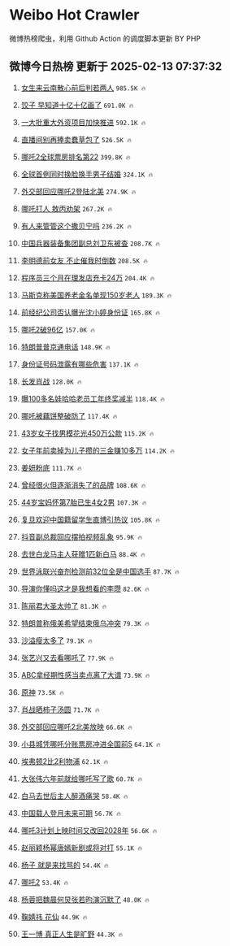 # Weibo Hot Crawler 



微博热榜爬虫，利用 Github Action 的调度脚本更新 BY PHP 


## 微博今日热榜 更新于 2025-02-13 07:37:32 
1. [女生来云南散心前后判若两人](https://s.weibo.com/weibo?q=%23%E5%A5%B3%E7%94%9F%E6%9D%A5%E4%BA%91%E5%8D%97%E6%95%A3%E5%BF%83%E5%89%8D%E5%90%8E%E5%88%A4%E8%8B%A5%E4%B8%A4%E4%BA%BA%23&t=31&band_rank=1&Refer=top) `985.5K 🔥` 

1. [饺子 早知道十亿十亿画了](https://s.weibo.com/weibo?q=%E9%A5%BA%E5%AD%90%20%E6%97%A9%E7%9F%A5%E9%81%93%E5%8D%81%E4%BA%BF%E5%8D%81%E4%BA%BF%E7%94%BB%E4%BA%86&t=31&band_rank=2&Refer=top) `691.0K 🔥` 

1. [一大批重大外资项目加快推进](https://s.weibo.com/weibo?q=%23%E4%B8%80%E5%A4%A7%E6%89%B9%E9%87%8D%E5%A4%A7%E5%A4%96%E8%B5%84%E9%A1%B9%E7%9B%AE%E5%8A%A0%E5%BF%AB%E6%8E%A8%E8%BF%9B%23&t=31&band_rank=3&Refer=top) `592.1K 🔥` 

1. [直播间别再捧卖蠢草包了](https://s.weibo.com/weibo?q=%23%E7%9B%B4%E6%92%AD%E9%97%B4%E5%88%AB%E5%86%8D%E6%8D%A7%E5%8D%96%E8%A0%A2%E8%8D%89%E5%8C%85%E4%BA%86%23&t=31&band_rank=4&Refer=top) `526.5K 🔥` 

1. [哪吒2全球票房排名第22](https://s.weibo.com/weibo?q=%23%E5%93%AA%E5%90%922%E5%85%A8%E7%90%83%E7%A5%A8%E6%88%BF%E6%8E%92%E5%90%8D%E7%AC%AC22%23&t=31&band_rank=5&Refer=top) `399.8K 🔥` 

1. [全球首例同时换脸换手男子结婚](https://s.weibo.com/weibo?q=%23%E5%85%A8%E7%90%83%E9%A6%96%E4%BE%8B%E5%90%8C%E6%97%B6%E6%8D%A2%E8%84%B8%E6%8D%A2%E6%89%8B%E7%94%B7%E5%AD%90%E7%BB%93%E5%A9%9A%23&t=31&band_rank=6&Refer=top) `324.1K 🔥` 

1. [外交部回应哪吒2登陆北美](https://s.weibo.com/weibo?q=%23%E5%A4%96%E4%BA%A4%E9%83%A8%E5%9B%9E%E5%BA%94%E5%93%AA%E5%90%922%E7%99%BB%E9%99%86%E5%8C%97%E7%BE%8E%23&t=31&band_rank=7&Refer=top) `274.9K 🔥` 

1. [哪吒打人 敖丙劝架](https://s.weibo.com/weibo?q=%E5%93%AA%E5%90%92%E6%89%93%E4%BA%BA%20%E6%95%96%E4%B8%99%E5%8A%9D%E6%9E%B6&t=31&band_rank=8&Refer=top) `267.2K 🔥` 

1. [有人来管管这个撒贝宁吗](https://s.weibo.com/weibo?q=%E6%9C%89%E4%BA%BA%E6%9D%A5%E7%AE%A1%E7%AE%A1%E8%BF%99%E4%B8%AA%E6%92%92%E8%B4%9D%E5%AE%81%E5%90%97&t=31&band_rank=9&Refer=top) `236.2K 🔥` 

1. [中国兵器装备集团副总刘卫东被查](https://s.weibo.com/weibo?q=%23%E4%B8%AD%E5%9B%BD%E5%85%B5%E5%99%A8%E8%A3%85%E5%A4%87%E9%9B%86%E5%9B%A2%E5%89%AF%E6%80%BB%E5%88%98%E5%8D%AB%E4%B8%9C%E8%A2%AB%E6%9F%A5%23&t=31&band_rank=10&Refer=top) `208.7K 🔥` 

1. [李明德前女友 不止催我时倒数](https://s.weibo.com/weibo?q=%E6%9D%8E%E6%98%8E%E5%BE%B7%E5%89%8D%E5%A5%B3%E5%8F%8B%20%E4%B8%8D%E6%AD%A2%E5%82%AC%E6%88%91%E6%97%B6%E5%80%92%E6%95%B0&t=31&band_rank=11&Refer=top) `208.5K 🔥` 

1. [程序员三个月在理发店充卡24万](https://s.weibo.com/weibo?q=%23%E7%A8%8B%E5%BA%8F%E5%91%98%E4%B8%89%E4%B8%AA%E6%9C%88%E5%9C%A8%E7%90%86%E5%8F%91%E5%BA%97%E5%85%85%E5%8D%A124%E4%B8%87%23&t=31&band_rank=12&Refer=top) `204.4K 🔥` 

1. [马斯克称美国养老金名单现150岁老人](https://s.weibo.com/weibo?q=%23%E9%A9%AC%E6%96%AF%E5%85%8B%E7%A7%B0%E7%BE%8E%E5%9B%BD%E5%85%BB%E8%80%81%E9%87%91%E5%90%8D%E5%8D%95%E7%8E%B0150%E5%B2%81%E8%80%81%E4%BA%BA%23&t=31&band_rank=13&Refer=top) `189.3K 🔥` 

1. [前经纪公司否认曝光沈小婷身份证](https://s.weibo.com/weibo?q=%23%E5%89%8D%E7%BB%8F%E7%BA%AA%E5%85%AC%E5%8F%B8%E5%90%A6%E8%AE%A4%E6%9B%9D%E5%85%89%E6%B2%88%E5%B0%8F%E5%A9%B7%E8%BA%AB%E4%BB%BD%E8%AF%81%23&t=31&band_rank=14&Refer=top) `165.8K 🔥` 

1. [哪吒2破96亿](https://s.weibo.com/weibo?q=%23%E5%93%AA%E5%90%922%E7%A0%B496%E4%BA%BF%23&t=31&band_rank=15&Refer=top) `157.0K 🔥` 

1. [特朗普普京通电话](https://s.weibo.com/weibo?q=%23%E7%89%B9%E6%9C%97%E6%99%AE%E6%99%AE%E4%BA%AC%E9%80%9A%E7%94%B5%E8%AF%9D%23&t=31&band_rank=16&Refer=top) `148.9K 🔥` 

1. [身份证号码泄露有哪些危害](https://s.weibo.com/weibo?q=%23%E8%BA%AB%E4%BB%BD%E8%AF%81%E5%8F%B7%E7%A0%81%E6%B3%84%E9%9C%B2%E6%9C%89%E5%93%AA%E4%BA%9B%E5%8D%B1%E5%AE%B3%23&t=31&band_rank=17&Refer=top) `137.1K 🔥` 

1. [长发肖战](https://s.weibo.com/weibo?q=%E9%95%BF%E5%8F%91%E8%82%96%E6%88%98&t=31&band_rank=18&Refer=top) `128.0K 🔥` 

1. [曝100多名娃哈哈老员工年终奖减半](https://s.weibo.com/weibo?q=%23%E6%9B%9D100%E5%A4%9A%E5%90%8D%E5%A8%83%E5%93%88%E5%93%88%E8%80%81%E5%91%98%E5%B7%A5%E5%B9%B4%E7%BB%88%E5%A5%96%E5%87%8F%E5%8D%8A%23&t=31&band_rank=19&Refer=top) `118.4K 🔥` 

1. [哪吒被藕饼整破防了](https://s.weibo.com/weibo?q=%23%E5%93%AA%E5%90%92%E8%A2%AB%E8%97%95%E9%A5%BC%E6%95%B4%E7%A0%B4%E9%98%B2%E4%BA%86%23&t=31&band_rank=20&Refer=top) `117.4K 🔥` 

1. [43岁女子找男模花光450万公款](https://s.weibo.com/weibo?q=%2343%E5%B2%81%E5%A5%B3%E5%AD%90%E6%89%BE%E7%94%B7%E6%A8%A1%E8%8A%B1%E5%85%89450%E4%B8%87%E5%85%AC%E6%AC%BE%23&t=31&band_rank=21&Refer=top) `115.2K 🔥` 

1. [女子年前卖掉为儿子攒的三金赚10多万](https://s.weibo.com/weibo?q=%23%E5%A5%B3%E5%AD%90%E5%B9%B4%E5%89%8D%E5%8D%96%E6%8E%89%E4%B8%BA%E5%84%BF%E5%AD%90%E6%94%92%E7%9A%84%E4%B8%89%E9%87%91%E8%B5%9A10%E5%A4%9A%E4%B8%87%23&t=31&band_rank=22&Refer=top) `114.2K 🔥` 

1. [姜妍粉底](https://s.weibo.com/weibo?q=%23%E5%A7%9C%E5%A6%8D%E7%B2%89%E5%BA%95%23&t=31&band_rank=23&Refer=top) `111.7K 🔥` 

1. [曾经很火但逐渐消失了的品牌](https://s.weibo.com/weibo?q=%23%E6%9B%BE%E7%BB%8F%E5%BE%88%E7%81%AB%E4%BD%86%E9%80%90%E6%B8%90%E6%B6%88%E5%A4%B1%E4%BA%86%E7%9A%84%E5%93%81%E7%89%8C%23&t=31&band_rank=24&Refer=top) `108.6K 🔥` 

1. [44岁宝妈怀第7胎已生4女2男](https://s.weibo.com/weibo?q=%2344%E5%B2%81%E5%AE%9D%E5%A6%88%E6%80%80%E7%AC%AC7%E8%83%8E%E5%B7%B2%E7%94%9F4%E5%A5%B32%E7%94%B7%23&t=31&band_rank=25&Refer=top) `107.3K 🔥` 

1. [复旦欢迎中国籍留学生直博引热议](https://s.weibo.com/weibo?q=%23%E5%A4%8D%E6%97%A6%E6%AC%A2%E8%BF%8E%E4%B8%AD%E5%9B%BD%E7%B1%8D%E7%95%99%E5%AD%A6%E7%94%9F%E7%9B%B4%E5%8D%9A%E5%BC%95%E7%83%AD%E8%AE%AE%23&t=31&band_rank=26&Refer=top) `105.8K 🔥` 

1. [抖音副总裁回应摆拍视频乱象](https://s.weibo.com/weibo?q=%23%E6%8A%96%E9%9F%B3%E5%89%AF%E6%80%BB%E8%A3%81%E5%9B%9E%E5%BA%94%E6%91%86%E6%8B%8D%E8%A7%86%E9%A2%91%E4%B9%B1%E8%B1%A1%23&t=31&band_rank=27&Refer=top) `95.9K 🔥` 

1. [去世白龙马主人获赠1匹新白马](https://s.weibo.com/weibo?q=%23%E5%8E%BB%E4%B8%96%E7%99%BD%E9%BE%99%E9%A9%AC%E4%B8%BB%E4%BA%BA%E8%8E%B7%E8%B5%A01%E5%8C%B9%E6%96%B0%E7%99%BD%E9%A9%AC%23&t=31&band_rank=28&Refer=top) `88.4K 🔥` 

1. [世界泳联兴奋剂检测前32位全是中国选手](https://s.weibo.com/weibo?q=%23%E4%B8%96%E7%95%8C%E6%B3%B3%E8%81%94%E5%85%B4%E5%A5%8B%E5%89%82%E6%A3%80%E6%B5%8B%E5%89%8D32%E4%BD%8D%E5%85%A8%E6%98%AF%E4%B8%AD%E5%9B%BD%E9%80%89%E6%89%8B%23&t=31&band_rank=29&Refer=top) `87.7K 🔥` 

1. [导演你懂吗这才是我想看的李瓒](https://s.weibo.com/weibo?q=%E5%AF%BC%E6%BC%94%E4%BD%A0%E6%87%82%E5%90%97%E8%BF%99%E6%89%8D%E6%98%AF%E6%88%91%E6%83%B3%E7%9C%8B%E7%9A%84%E6%9D%8E%E7%93%92&t=31&band_rank=30&Refer=top) `82.6K 🔥` 

1. [陈丽君大圣太帅了](https://s.weibo.com/weibo?q=%E9%99%88%E4%B8%BD%E5%90%9B%E5%A4%A7%E5%9C%A3%E5%A4%AA%E5%B8%85%E4%BA%86&t=31&band_rank=31&Refer=top) `81.3K 🔥` 

1. [特朗普称俄美希望结束俄乌冲突](https://s.weibo.com/weibo?q=%23%E7%89%B9%E6%9C%97%E6%99%AE%E7%A7%B0%E4%BF%84%E7%BE%8E%E5%B8%8C%E6%9C%9B%E7%BB%93%E6%9D%9F%E4%BF%84%E4%B9%8C%E5%86%B2%E7%AA%81%23&t=31&band_rank=32&Refer=top) `79.3K 🔥` 

1. [沙溢瘦太多了](https://s.weibo.com/weibo?q=%E6%B2%99%E6%BA%A2%E7%98%A6%E5%A4%AA%E5%A4%9A%E4%BA%86&t=31&band_rank=33&Refer=top) `79.1K 🔥` 

1. [张艺兴又去看哪吒了](https://s.weibo.com/weibo?q=%E5%BC%A0%E8%89%BA%E5%85%B4%E5%8F%88%E5%8E%BB%E7%9C%8B%E5%93%AA%E5%90%92%E4%BA%86&t=31&band_rank=34&Refer=top) `77.9K 🔥` 

1. [ABC拿经期性感当卖点离了大谱](https://s.weibo.com/weibo?q=%23ABC%E6%8B%BF%E7%BB%8F%E6%9C%9F%E6%80%A7%E6%84%9F%E5%BD%93%E5%8D%96%E7%82%B9%E7%A6%BB%E4%BA%86%E5%A4%A7%E8%B0%B1%23&t=31&band_rank=35&Refer=top) `73.9K 🔥` 

1. [原神](https://s.weibo.com/weibo?q=%E5%8E%9F%E7%A5%9E&t=31&band_rank=36&Refer=top) `73.5K 🔥` 

1. [肖战晒柿子汤圆](https://s.weibo.com/weibo?q=%23%E8%82%96%E6%88%98%E6%99%92%E6%9F%BF%E5%AD%90%E6%B1%A4%E5%9C%86%23&t=31&band_rank=37&Refer=top) `71.7K 🔥` 

1. [外交部回应哪吒2北美放映](https://s.weibo.com/weibo?q=%23%E5%A4%96%E4%BA%A4%E9%83%A8%E5%9B%9E%E5%BA%94%E5%93%AA%E5%90%922%E5%8C%97%E7%BE%8E%E6%94%BE%E6%98%A0%23&t=31&band_rank=38&Refer=top) `66.6K 🔥` 

1. [小县城凭哪吒分账票房冲进全国前5](https://s.weibo.com/weibo?q=%23%E5%B0%8F%E5%8E%BF%E5%9F%8E%E5%87%AD%E5%93%AA%E5%90%92%E5%88%86%E8%B4%A6%E7%A5%A8%E6%88%BF%E5%86%B2%E8%BF%9B%E5%85%A8%E5%9B%BD%E5%89%8D5%23&t=31&band_rank=39&Refer=top) `64.1K 🔥` 

1. [埃弗顿2比2利物浦](https://s.weibo.com/weibo?q=%23%E5%9F%83%E5%BC%97%E9%A1%BF2%E6%AF%942%E5%88%A9%E7%89%A9%E6%B5%A6%23&t=31&band_rank=40&Refer=top) `62.1K 🔥` 

1. [大张伟六年前就给哪吒写了歌](https://s.weibo.com/weibo?q=%E5%A4%A7%E5%BC%A0%E4%BC%9F%E5%85%AD%E5%B9%B4%E5%89%8D%E5%B0%B1%E7%BB%99%E5%93%AA%E5%90%92%E5%86%99%E4%BA%86%E6%AD%8C&t=31&band_rank=41&Refer=top) `60.7K 🔥` 

1. [白马去世后主人醉酒痛哭](https://s.weibo.com/weibo?q=%23%E7%99%BD%E9%A9%AC%E5%8E%BB%E4%B8%96%E5%90%8E%E4%B8%BB%E4%BA%BA%E9%86%89%E9%85%92%E7%97%9B%E5%93%AD%23&t=31&band_rank=42&Refer=top) `58.4K 🔥` 

1. [中国载人登月未来可期](https://s.weibo.com/weibo?q=%23%E4%B8%AD%E5%9B%BD%E8%BD%BD%E4%BA%BA%E7%99%BB%E6%9C%88%E6%9C%AA%E6%9D%A5%E5%8F%AF%E6%9C%9F%23&t=31&band_rank=43&Refer=top) `56.7K 🔥` 

1. [哪吒3计划上映时间又改回2028年](https://s.weibo.com/weibo?q=%23%E5%93%AA%E5%90%923%E8%AE%A1%E5%88%92%E4%B8%8A%E6%98%A0%E6%97%B6%E9%97%B4%E5%8F%88%E6%94%B9%E5%9B%9E2028%E5%B9%B4%23&t=31&band_rank=44&Refer=top) `56.6K 🔥` 

1. [赵丽颖杨幂唐嫣新剧或将对打](https://s.weibo.com/weibo?q=%23%E8%B5%B5%E4%B8%BD%E9%A2%96%E6%9D%A8%E5%B9%82%E5%94%90%E5%AB%A3%E6%96%B0%E5%89%A7%E6%88%96%E5%B0%86%E5%AF%B9%E6%89%93%23&t=31&band_rank=45&Refer=top) `55.1K 🔥` 

1. [杨子 就是来找骂的](https://s.weibo.com/weibo?q=%E6%9D%A8%E5%AD%90%20%E5%B0%B1%E6%98%AF%E6%9D%A5%E6%89%BE%E9%AA%82%E7%9A%84&t=31&band_rank=46&Refer=top) `54.4K 🔥` 

1. [哪吒2](https://s.weibo.com/weibo?q=%E5%93%AA%E5%90%922&t=31&band_rank=47&Refer=top) `53.4K 🔥` 

1. [杨蓉把魏晨何炅张若昀演沉默了](https://s.weibo.com/weibo?q=%E6%9D%A8%E8%93%89%E6%8A%8A%E9%AD%8F%E6%99%A8%E4%BD%95%E7%82%85%E5%BC%A0%E8%8B%A5%E6%98%80%E6%BC%94%E6%B2%89%E9%BB%98%E4%BA%86&t=31&band_rank=48&Refer=top) `48.0K 🔥` 

1. [鞠婧祎 花仙](https://s.weibo.com/weibo?q=%E9%9E%A0%E5%A9%A7%E7%A5%8E%20%E8%8A%B1%E4%BB%99&t=31&band_rank=49&Refer=top) `44.9K 🔥` 

1. [王一博 真正人生是旷野](https://s.weibo.com/weibo?q=%E7%8E%8B%E4%B8%80%E5%8D%9A%20%E7%9C%9F%E6%AD%A3%E4%BA%BA%E7%94%9F%E6%98%AF%E6%97%B7%E9%87%8E&t=31&band_rank=50&Refer=top) `44.3K 🔥` 

